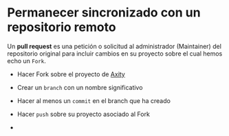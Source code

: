 # Permanecer sincronizado con un repositorio remoto

Un **pull request** es una petición o solicitud al administrador (Maintainer) del repositorio original para incluir cambios en su proyecto sobre el cual hemos echo un `Fork`.

 - Hacer Fork sobre el proyecto de [Axity](https://github.com/achamizoch/axity-collaboration-travel-plans)

 - Crear un `branch` con un nombre significativo
 - Hacer al menos un `commit` en el branch que ha creado
 - Hacer `push` sobre su proyecto asociado al Fork
 - 
<!--stackedit_data:
eyJoaXN0b3J5IjpbMTkwMzM2NTczMSwxOTUxMDE5MDgwXX0=
-->